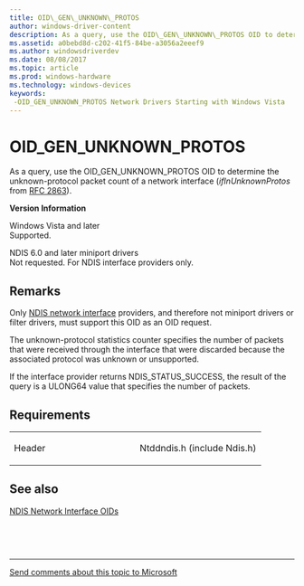 ```yaml
---
title: OID\_GEN\_UNKNOWN\_PROTOS
author: windows-driver-content
description: As a query, use the OID\_GEN\_UNKNOWN\_PROTOS OID to determine the unknown-protocol packet count of a network interface (ifInUnknownProtos from RFC 2863).
ms.assetid: a0bebd8d-c202-41f5-84be-a3056a2eeef9
ms.author: windowsdriverdev
ms.date: 08/08/2017
ms.topic: article
ms.prod: windows-hardware
ms.technology: windows-devices
keywords: 
 -OID_GEN_UNKNOWN_PROTOS Network Drivers Starting with Windows Vista
---
```


# OID\_GEN\_UNKNOWN\_PROTOS


As a query, use the OID\_GEN\_UNKNOWN\_PROTOS OID to determine the unknown-protocol packet count of a network interface (*ifInUnknownProtos* from [RFC 2863](http://go.microsoft.com/fwlink/p/?linkid=84054)).

**Version Information**

<a href="" id="windows-vista-and-later"></a>Windows Vista and later  
Supported.

<a href="" id="ndis-6-0-and-later-miniport-drivers"></a>NDIS 6.0 and later miniport drivers  
Not requested. For NDIS interface providers only.

Remarks
-------

Only [NDIS network interface](https://msdn.microsoft.com/library/windows/hardware/ff566527) providers, and therefore not miniport drivers or filter drivers, must support this OID as an OID request.

The unknown-protocol statistics counter specifies the number of packets that were received through the interface that were discarded because the associated protocol was unknown or unsupported.

If the interface provider returns NDIS\_STATUS\_SUCCESS, the result of the query is a ULONG64 value that specifies the number of packets.

Requirements
------------

<table>
<colgroup>
<col width="50%" />
<col width="50%" />
</colgroup>
<tbody>
<tr class="odd">
<td><p>Header</p></td>
<td>Ntddndis.h (include Ndis.h)</td>
</tr>
</tbody>
</table>

## See also


[NDIS Network Interface OIDs](https://msdn.microsoft.com/library/windows/hardware/ff566545)

 

 


--------------------
[Send comments about this topic to Microsoft](mailto:wsddocfb@microsoft.com?subject=Documentation%20feedback%20%5Bnetvista\netvista%5D:%20OID_GEN_UNKNOWN_PROTOS%20%20RELEASE:%20%288/8/2017%29&body=%0A%0APRIVACY%20STATEMENT%0A%0AWe%20use%20your%20feedback%20to%20improve%20the%20documentation.%20We%20don't%20use%20your%20email%20address%20for%20any%20other%20purpose,%20and%20we'll%20remove%20your%20email%20address%20from%20our%20system%20after%20the%20issue%20that%20you're%20reporting%20is%20fixed.%20While%20we're%20working%20to%20fix%20this%20issue,%20we%20might%20send%20you%20an%20email%20message%20to%20ask%20for%20more%20info.%20Later,%20we%20might%20also%20send%20you%20an%20email%20message%20to%20let%20you%20know%20that%20we've%20addressed%20your%20feedback.%0A%0AFor%20more%20info%20about%20Microsoft's%20privacy%20policy,%20see%20http://privacy.microsoft.com/default.aspx. "Send comments about this topic to Microsoft")


